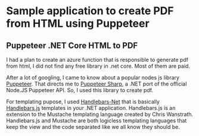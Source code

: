 # Sample application to create PDF from HTML using Puppeteer

## Puppeteer .NET Core HTML to PDF

I had a plan to create an azure function that is responsible to generate pdf from html, I did not find any free library in .net core. Most of them are paid.

After a lot of googling, I came to know about a popular nodes js library [Puppeteer](https://github.com/puppeteer/puppeteer). That directs me to [Puppeteer Sharp](https://www.puppeteersharp.com/), a .NET port of the official Node.JS Puppeteer API. So, I used this library to create pdf.

For templating pupose, I used [Handlebars-Net](https://github.com/Handlebars-Net/Handlebars.Net) that is basically [Handlebars.js](https://handlebarsjs.com/guide/) templates in your .NET application. Handlebars.js is an extension to the Mustache templating language created by Chris Wanstrath. Handlebars.js and Mustache are both logicless templating languages that keep the view and the code separated like we all know they should be.


